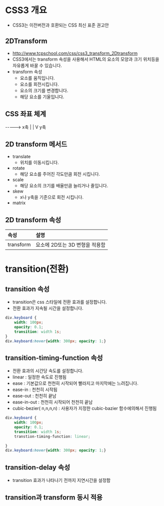 # CSS3 개요
* CSS3는 이전버전과 호환되는 CSS 최신 표준 권고안

## 2DTransform
* http://www.tcpschool.com/css/css3_transform_2Dtransform
* CSS3에서는 transform 속성을 사용해서 HTML의 요소의 모양과 크기 위치등을 자유롭게 바꿀 수 있습니다. 
* transform 속성 
  * 요소를 움직입니다. 
  * 요소를 회전시킵니다. 
  * 요소의 크기를 변경합니다. 
  * 해당 요소를 기울입니다. 

## CSS 좌표 체계
-----> x축
|
|
V
y축

## 2D transform 메서드
* translate
  * 위치를 이동시킵니다. 
* rotate
  * 해당 요소를 주어진 각도만큼 회전 시킵니다. 
* scale
  * 해당 요소의 크기를 배율만큼 늘리거나 줄입니다. 
* skew
  * x나 y축을 기준으로 회전 시킵니다. 
* matrix

## 2D transform 속성 
|속성|설명|
|:--|:--|
|transform|요소에 2D또는 3D 변형을 적용함|

# transition(전환)
## transition 속성 
* transition은 css 스타일에 전환 효과를 설정합니다. 
* 전환 효과가 지속될 시간을 설정합니다. 
```css
div.keyboard {
    width: 100px;
    opacity: 0.1;
    transition: width 1s;
}
div.keyboard:hover{width: 300px; opacity: 1;}
```

## transition-timing-function 속성
* 전환 효과의 시간당 속도를 설정합니다. 
* linear : 일정한 속도로 진행됨
* ease : 기본값으로 천천히 시작되어 빨라지고 마지막에는 느려집니다.
* ease-in : 천천히 시작됨
* ease-out : 천천히 끝남
* ease-in-out : 천천히 시작되어 천천히 끝남
* cubic-bezier( n,n,n,n) : 사용자가 지정한 cubic-bazier 함수에의해서 진행됨
```css
div.keyboard {
    width: 100px;
    opacity: 0.1;
    transition: width 1s;
    transtion-timing-function: linear;
    
}
div.keyboard:hover{width: 300px; opacity: 1;}
```
  
## transition-delay 속성
* transition 효과가 나타나기 전까지 지연시간을 설정함

## transition과 transform 동시 적용
```css
```